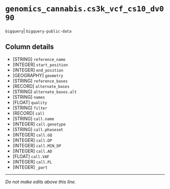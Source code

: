 # `genomics_cannabis.cs3k_vcf_cs10_dv090`
`bigquery`| `bigquery-public-data`

## Column details
* [STRING]    `reference_name`
* [INTEGER]   `start_position`
* [INTEGER]   `end_position`
* [GEOGRAPHY] `geometry`
* [STRING]    `reference_bases`
* [RECORD]    `alternate_bases`
* [STRING]    `alternate_bases.alt`
* [STRING]    `names`
* [FLOAT]     `quality`
* [STRING]    `filter`
* [RECORD]    `call`
* [STRING]    `call.name`
* [INTEGER]   `call.genotype`
* [STRING]    `call.phaseset`
* [INTEGER]   `call.GQ`
* [INTEGER]   `call.DP`
* [INTEGER]   `call.MIN_DP`
* [INTEGER]   `call.AD`
* [FLOAT]     `call.VAF`
* [INTEGER]   `call.PL`
* [INTEGER]   `_part`

-------------------------------------------------------------------------------
*Do not make edits above this line.*
